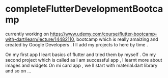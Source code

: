 # completeFlutterDevelopmentBootcamp
 currently working on  https://www.udemy.com/course/flutter-bootcamp-with-dart/learn/lecture/14482110,
bootcamp which is really amaizing and created by Google Developers .
I ll add my projects to here by time .

On my first app I leart basics of flutter and tried them by myself .
On my second project which is called as I am successful app , I learnt more about images and widgets
On mi card app , we ll start with material.dart library and so on ...
